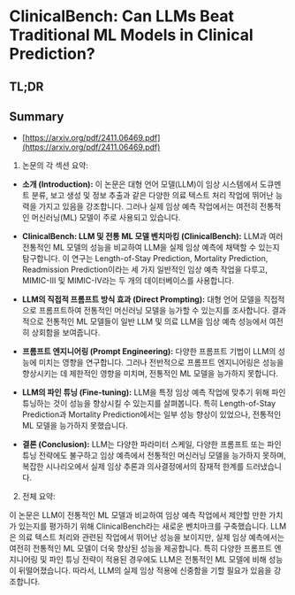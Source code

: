 # ClinicalBench: Can LLMs Beat Traditional ML Models in Clinical Prediction?
## TL;DR
## Summary
- [https://arxiv.org/pdf/2411.06469.pdf](https://arxiv.org/pdf/2411.06469.pdf)

1. 논문의 각 섹션 요약:

- **소개 (Introduction):** 이 논문은 대형 언어 모델(LLM)이 임상 시스템에서 도큐멘트 분류, 보고 생성 및 정보 추출과 같은 다양한 의료 텍스트 처리 작업에 뛰어난 능력을 가지고 있음을 강조합니다. 그러나 실제 임상 예측 작업에서는 여전히 전통적인 머신러닝(ML) 모델이 주로 사용되고 있습니다.

- **ClinicalBench: LLM 및 전통 ML 모델 벤치마킹 (ClinicalBench):** LLM과 여러 전통적인 ML 모델의 성능을 비교하여 LLM을 실제 임상 예측에 채택할 수 있는지 탐구합니다. 이 연구는 Length-of-Stay Prediction, Mortality Prediction, Readmission Prediction이라는 세 가지 일반적인 임상 예측 작업을 다루고, MIMIC-III 및 MIMIC-IV라는 두 개의 데이터베이스를 사용합니다.

- **LLM의 직접적 프롬프트 방식 효과 (Direct Prompting):** 대형 언어 모델을 직접적으로 프롬프트하여 전통적인 머신러닝 모델을 능가할 수 있는지를 조사합니다. 결과적으로 전통적인 ML 모델들이 일반 LLM 및 의료 LLM을 임상 예측 성능에서 여전히 상회함을 보여줍니다.

- **프롬프트 엔지니어링 (Prompt Engineering):** 다양한 프롬프트 기법이 LLM의 성능에 미치는 영향을 연구합니다. 그러나 전반적으로 프롬프트 엔지니어링은 성능을 향상시키는 데 제한적인 영향을 미치며, 전통적인 ML 모델을 능가하지 못합니다.

- **LLM의 파인 튜닝 (Fine-tuning):** LLM을 특정 임상 예측 작업에 맞추기 위해 파인 튜닝하는 것이 성능을 향상시킬 수 있는지를 살펴봅니다. 특히 Length-of-Stay Prediction과 Mortality Prediction에서는 일부 성능 향상이 있었으나, 전통적인 ML 모델을 능가하지 못했습니다.

- **결론 (Conclusion):** LLM는 다양한 파라미터 스케일, 다양한 프롬프트 또는 파인 튜닝 전략에도 불구하고 임상 예측에서 전통적인 머신러닝 모델을 능가하지 못하며, 복잡한 시나리오에서 실제 임상 추론과 의사결정에서의 잠재적 한계를 드러냈습니다.

2. 전체 요약:

이 논문은 LLM이 전통적인 ML 모델과 비교하여 임상 예측 작업에서 제안할 만한 가치가 있는지를 평가하기 위해 ClinicalBench라는 새로운 벤치마크를 구축했습니다. LLM은 의료 텍스트 처리와 관련된 작업에서 뛰어난 성능을 보이지만, 실제 임상 예측에서는 여전히 전통적인 ML 모델이 더욱 향상된 성능을 제공합니다. 특히 다양한 프롬프트 엔지니어링 및 파인 튜닝 전략이 적용된 경우에도 LLM은 전통적인 ML 모델에 비해 성능이 뒤떨어졌습니다. 따라서, LLM의 실제 임상 적용에 신중함을 기할 필요가 있음을 강조합니다.